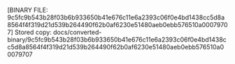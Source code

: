 [BINARY FILE: 9c5fc9b543b28f03b6b933650b41e676c11e6a2393c06f0e4bd1438cc5d8a8564f4f319d21d539b264490f62b0af6230e51480aeb0ebb576510a00079707]
Stored copy: docs/converted-binary/9c5fc9b543b28f03b6b933650b41e676c11e6a2393c06f0e4bd1438cc5d8a8564f4f319d21d539b264490f62b0af6230e51480aeb0ebb576510a00079707
